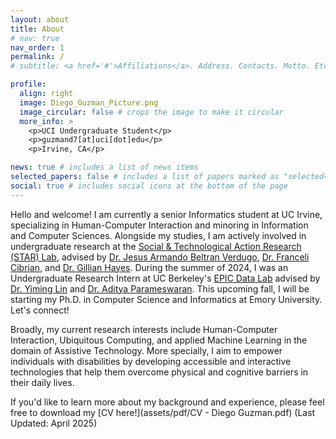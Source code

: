 ```yaml
---
layout: about
title: About
# nav: true
nav_order: 1
permalink: /
# subtitle: <a href='#'>Affiliations</a>. Address. Contacts. Motto. Etc.

profile:
  align: right
  image: Diego_Guzman_Picture.png
  image_circular: false # crops the image to make it circular
  more_info: >
    <p>UCI Undergraduate Student</p>
    <p>guzmand7[at]uci[dot]edu</p>
    <p>Irvine, CA</p>

news: true # includes a list of news items
selected_papers: false # includes a list of papers marked as "selected={true}"
social: true # includes social icons at the bottom of the page
---
```


Hello and welcome! I am currently a senior Informatics student at UC Irvine, specializing in Human-Computer Interaction and minoring in Information and Computer Sciences. Alongside my studies, I am actively involved in undergraduate research at the [Social & Technological Action Research (STAR) Lab](https://www.star-uci.org/), advised by [Dr. Jesus Armando Beltran Verdugo](https://sites.google.com/view/armandobeltran/), [Dr. Franceli Cibrian](https://sites.google.com/view/franceli-l-cibrian), and [Dr. Gillian Hayes](https://www.gillianhayes.com/). During the summer of 2024, I was an Undergraduate Research Intern at UC Berkeley's [EPIC Data Lab](https://epic.berkeley.edu/) advised by [Dr. Yiming Lin](https://yiminglin18.com/) and [Dr. Aditya Parameswaran](https://people.eecs.berkeley.edu/~adityagp/). This upcoming fall, I will be starting my Ph.D. in Computer Science and Informatics at Emory University. Let's connect!

Broadly, my current research interests include Human-Computer Interaction, Ubiquitous Computing, and
applied Machine Learning in the domain of Assistive Technology. More specially, I aim to empower individuals with disabilities by developing accessible and interactive technologies that help them overcome physical and cognitive barriers in their daily lives.

If you'd like to learn more about my background and experience, please feel free to download my [CV here!](assets/pdf/CV - Diego Guzman.pdf) (Last Updated: April 2025)

